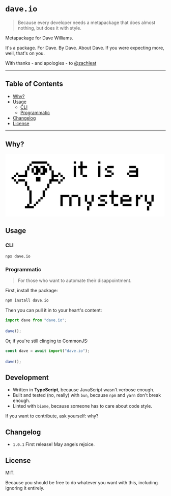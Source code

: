 # `dave.io`

> Because every developer needs a metapackage that does almost nothing, but does it with style.

Metapackage for Dave Williams.

It's a package. For Dave. By Dave. About Dave. If you were expecting more, well, that's on you.

With thanks - and apologies - to [@zachleat](https://github.com/zachleat)

---

## Table of Contents

- [Why?](#why)
- [Usage](#usage)
  - [CLI](#cli)
  - [Programmatic](#programmatic)
- [Changelog](#changelog)
- [License](#license)

---

## Why?

![it is a mystery](assets/mystery.png)

## Usage

### CLI

```sh
npx dave.io
```

### Programmatic

> For those who want to automate their disappointment.

First, install the package:

```bash
npm install dave.io
```

Then you can pull it in to your heart's content:

```js
import dave from "dave.io";

dave();
```

Or, if you're still clinging to CommonJS:

```js
const dave = await import("dave.io");

dave();
```

## Development

- Written in **TypeScript**, because JavaScript wasn't verbose enough.
- Built and tested (no, really) with `bun`, because  `npm` and `yarn` don't break enough.
- Linted with `biome`, because someone has to care about code style.

If you want to contribute, ask yourself: why?

## Changelog

- `1.0.1` First release! May angels rejoice.

## License

MIT.

Because you should be free to do whatever you want with this, including ignoring it entirely.
